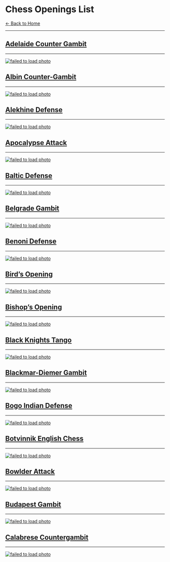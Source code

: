 # Chess Openings List

[←  Back to Home](README.md) 

---
## [Adelaide Counter Gambit](Adelaide-Counter-Gambit.md) 


 --- 

[![failed to load photo](https://www.thechesswebsite.com/wp-content/uploads/2019/09/adelaide-counter-gambit.png)](Adelaide-Counter-Gambit.md) 

## [Albin Counter-Gambit](Albin-Counter-Gambit.md) 


 --- 

[![failed to load photo](https://www.thechesswebsite.com/wp-content/uploads/2012/07/albin2.jpg)](Albin-Counter-Gambit.md) 

## [Alekhine Defense](Alekhine-Defense.md) 


 --- 

[![failed to load photo](https://www.thechesswebsite.com/wp-content/uploads/2012/07/alekhinedefensebig.jpg)](Alekhine-Defense.md) 

## [Apocalypse Attack](Apocalypse-Attack.md) 


 --- 

[![failed to load photo](https://www.thechesswebsite.com/wp-content/uploads/2013/01/apocalypse-attack-featured.jpg)](Apocalypse-Attack.md) 

## [Baltic Defense](Baltic-Defense.md) 


 --- 

[![failed to load photo](https://www.thechesswebsite.com/wp-content/uploads/2013/07/baltic-featured.jpg)](Baltic-Defense.md) 

## [Belgrade Gambit](Belgrade-Gambit.md) 


 --- 

[![failed to load photo](https://www.thechesswebsite.com/wp-content/uploads/2017/07/belgrade-gambit.jpg)](Belgrade-Gambit.md) 

## [Benoni Defense](Benoni-Defense.md) 


 --- 

[![failed to load photo](https://www.thechesswebsite.com/wp-content/uploads/2015/08/the-benoni-defense.jpg)](Benoni-Defense.md) 

## [Bird’s Opening](Bird’s-Opening.md) 


 --- 

[![failed to load photo](https://www.thechesswebsite.com/wp-content/uploads/2015/08/the-birds-opening.jpg)](Bird’s-Opening.md) 

## [Bishop’s Opening](Bishop’s-Opening.md) 


 --- 

[![failed to load photo](https://www.thechesswebsite.com/wp-content/uploads/2021/05/bishops-chess-opening.png)](Bishop’s-Opening.md) 

## [Black Knights Tango](Black-Knights-Tango.md) 


 --- 

[![failed to load photo](https://www.thechesswebsite.com/wp-content/uploads/2014/06/black-knights-tango-big.jpg)](Black-Knights-Tango.md) 

## [Blackmar-Diemer Gambit](Blackmar-Diemer-Gambit.md) 


 --- 

[![failed to load photo](https://www.thechesswebsite.com/wp-content/uploads/2012/07/blackmar_big.jpg)](Blackmar-Diemer-Gambit.md) 

## [Bogo Indian Defense](Bogo-Indian-Defense.md) 


 --- 

[![failed to load photo](https://www.thechesswebsite.com/wp-content/uploads/2019/04/bogo-indian-defense.png)](Bogo-Indian-Defense.md) 

## [Botvinnik English Chess](Botvinnik-English-Chess.md) 


 --- 

[![failed to load photo](https://www.thechesswebsite.com/wp-content/uploads/2024/03/1-botvinnikmp4-e1718391084902.webp)](Botvinnik-English-Chess.md) 

## [Bowlder Attack](Bowlder-Attack.md) 


 --- 

[![failed to load photo](https://www.thechesswebsite.com/wp-content/uploads/2014/04/bowlder-attack-featured.jpg)](Bowlder-Attack.md) 

## [Budapest Gambit](Budapest-Gambit.md) 


 --- 

[![failed to load photo](https://www.thechesswebsite.com/wp-content/uploads/2012/07/budapest_big.jpg)](Budapest-Gambit.md) 

## [Calabrese Countergambit](Calabrese-Countergambit.md) 


 --- 

[![failed to load photo](https://www.thechesswebsite.com/wp-content/uploads/2015/08/the-calabrese-countergambit.jpg)](Calabrese-Countergambit.md) 

